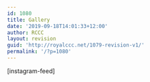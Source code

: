 ```yaml
---
id: 1080
title: Gallery
date: '2019-09-18T14:01:33+12:00'
author: RCCC
layout: revision
guid: 'http://royalccc.net/1079-revision-v1/'
permalink: '/?p=1080'
---
```


\[instagram-feed\]